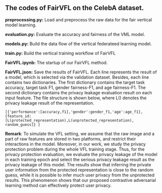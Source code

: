 ## The codes of FairVFL on the CelebA dataset. 

**preprocessing.py:** Load and preprocess the raw data for the fair vertical model learning.

**evaluation.py:** Evaluate the accuracy and fairness of the VML model.

**models.py:** Build the data flow of the vertical federateed learning model.

**train.py:** Build the vertical training workflow of FairVFL

**FairVFL.ipynb:** The startup of our FairVFL method.

**FairVFL.json:** Save the results of FairVFL. Each line represents the result of a model, which is selected via the validation dataset. Besides, each line contains two dictionaries. The first dictionary contains the target task accuracy, target task F1, gender fairness-F1, and age fairness-F1. The second dictionary contains the privacy leakage evaluation result on each input feature. The file structure is shown below, where L() denotes the privacy leakage result of the representation.

```
[{'performance':[accuracy,f1],'gender':gender_f1,'age':age_f1}, 
{feature_id:[L(protected_representation),L(unprotected_representation), random_guess]} ]

```

**Remark**: To simulate the VFL setting, we assume that the raw image and a part of raw features are stored in two platforms, and restrict their interactions in the model. Moreover, in our work, we study the privacy protection problem during the whole VFL training stage. Thus, for the privacy protection evaluation, we evaluate the privacy leakage of the model in each training epoch and select the serious privacy leakage result as the privacy leakage of this model. The results show that inferring the private user information from the protected representation is close to the random guess, while it is possible to infer much user privacy from the unprotected results. This phenomenon shows that our proposed contrastive adversarial learning method can effectively protect user privacy.
